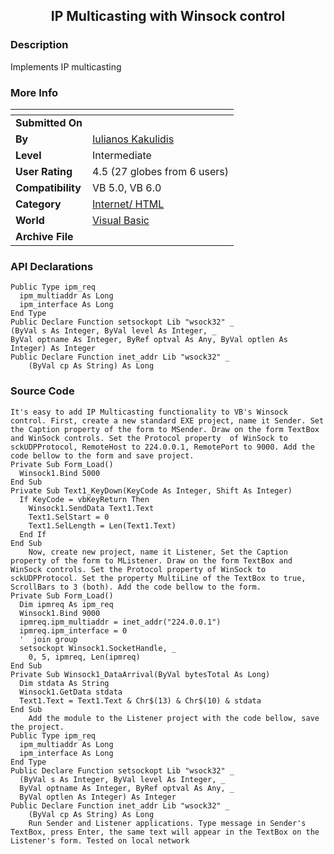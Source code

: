 ﻿<div align="center">

## IP Multicasting with Winsock control


</div>

### Description

Implements IP multicasting
 
### More Info
 


<span>             |<span>
---                |---
**Submitted On**   |
**By**             |[Iulianos Kakulidis](https://github.com/Planet-Source-Code/PSCIndex/blob/master/ByAuthor/iulianos-kakulidis.md)
**Level**          |Intermediate
**User Rating**    |4.5 (27 globes from 6 users)
**Compatibility**  |VB 5\.0, VB 6\.0
**Category**       |[Internet/ HTML](https://github.com/Planet-Source-Code/PSCIndex/blob/master/ByCategory/internet-html__1-34.md)
**World**          |[Visual Basic](https://github.com/Planet-Source-Code/PSCIndex/blob/master/ByWorld/visual-basic.md)
**Archive File**   |[](https://github.com/Planet-Source-Code/iulianos-kakulidis-ip-multicasting-with-winsock-control__1-29005/archive/master.zip)

### API Declarations

```
Public Type ipm_req
  ipm_multiaddr As Long
  ipm_interface As Long
End Type
Public Declare Function setsockopt Lib "wsock32" _
(ByVal s As Integer, ByVal level As Integer, _
ByVal optname As Integer, ByRef optval As Any, ByVal optlen As Integer) As Integer
Public Declare Function inet_addr Lib "wsock32" _
	(ByVal cp As String) As Long
```


### Source Code

```
It's easy to add IP Multicasting functionality to VB's Winsock control. First, create a new standard EXE project, name it Sender. Set the Caption property of the form to MSender. Draw on the form TextBox and WinSock controls. Set the Protocol property  of WinSock to sckUDPProtocol, RemoteHost to 224.0.0.1, RemotePort to 9000. Add the code bellow to the form and save project.
Private Sub Form_Load()
  Winsock1.Bind 5000
End Sub
Private Sub Text1_KeyDown(KeyCode As Integer, Shift As Integer)
  If KeyCode = vbKeyReturn Then
    Winsock1.SendData Text1.Text
    Text1.SelStart = 0
    Text1.SelLength = Len(Text1.Text)
  End If
End Sub
	Now, create new project, name it Listener, Set the Caption property of the form to MListener. Draw on the form TextBox and WinSock controls. Set the Protocol property of WinSock to sckUDPProtocol. Set the property MultiLine of the TextBox to true, ScrollBars to 3 (both). Add the code bellow to the form.
Private Sub Form_Load()
  Dim ipmreq As ipm_req
  Winsock1.Bind 9000
  ipmreq.ipm_multiaddr = inet_addr("224.0.0.1")
  ipmreq.ipm_interface = 0
  '  join group
  setsockopt Winsock1.SocketHandle, _
    0, 5, ipmreq, Len(ipmreq)
End Sub
Private Sub Winsock1_DataArrival(ByVal bytesTotal As Long)
  Dim stdata As String
  Winsock1.GetData stdata
  Text1.Text = Text1.Text & Chr$(13) & Chr$(10) & stdata
End Sub
	Add the module to the Listener project with the code bellow, save the project.
Public Type ipm_req
  ipm_multiaddr As Long
  ipm_interface As Long
End Type
Public Declare Function setsockopt Lib "wsock32" _
  (ByVal s As Integer, ByVal level As Integer, _
  ByVal optname As Integer, ByRef optval As Any, _
  ByVal optlen As Integer) As Integer
Public Declare Function inet_addr Lib "wsock32" _
	(ByVal cp As String) As Long
	Run Sender and Listener applications. Type message in Sender's TextBox, press Enter, the same text will appear in the TextBox on the Listener's form. Tested on local network
```

